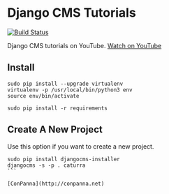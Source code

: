 # Django CMS Tutorials

[![Build Status](https://travis-ci.org/ConPanna/Caturra.svg?branch=master)](https://travis-ci.org/ConPanna/Caturra)

Django CMS tutorials on YouTube. [Watch on YouTube](https://youtube.com/ConPannaAgency)


## Install
````
sudo pip install --upgrade virtualenv
virtualenv -p /usr/local/bin/python3 env
source env/bin/activate

sudo pip install -r requirements
````

## Create A New Project
Use this option if you want to create a new project.
````
sudo pip install djangocms-installer
djangocms -s -p . caturra
```

[ConPanna](http://conpanna.net)
